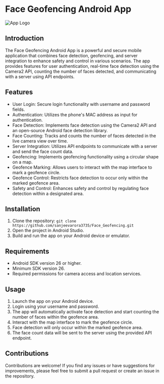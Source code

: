 # Face Geofencing Android App

![App Logo](https://developer.android.com/static/images/training/geofence_2x.png)

## Introduction

The Face Geofencing Android App is a powerful and secure mobile application that combines face detection, geofencing, and server integration to enhance safety and control in various scenarios. The app provides features for user authentication, real-time face detection using the Camera2 API, counting the number of faces detected, and communicating with a server using API endpoints.

## Features

- User Login: Secure login functionality with username and password fields.
- Authentication: Utilizes the phone's MAC address as input for authentication.
- Face Detection: Implements face detection using the Camera2 API and an open-source Android face detection library.
- Face Counting: Tracks and counts the number of faces detected in the live camera view over time.
- Server Integration: Utilizes API endpoints to communicate with a server and send the face count data.
- Geofencing: Implements geofencing functionality using a circular shape on a map.
- Geofence Marking: Allows users to interact with the map interface to mark a geofence circle.
- Geofence Control: Restricts face detection to occur only within the marked geofence area.
- Safety and Control: Enhances safety and control by regulating face detection within a designated area.

## Installation

1. Clone the repository: `git clone https://github.com/sanjeevarora3735/Face_Geofencing.git`
2. Open the project in Android Studio.
3. Build and run the app on your Android device or emulator.

## Requirements

- Android SDK version 26 or higher.
- Minimum SDK version 26.
- Required permissions for camera access and location services.

## Usage

1. Launch the app on your Android device.
2. Login using your username and password.
3. The app will automatically activate face detection and start counting the number of faces within the geofence area.
4. Interact with the map interface to mark the geofence circle.
5. Face detection will only occur within the marked geofence area.
6. The face count data will be sent to the server using the provided API endpoint.

## Contributions

Contributions are welcome! If you find any issues or have suggestions for improvements, please feel free to submit a pull request or create an issue in the repository.

